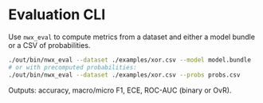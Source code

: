 <!-- SPDX-License-Identifier: Apache-2.0 -->
# Evaluation CLI

Use `nwx_eval` to compute metrics from a dataset and either a model bundle or a CSV of probabilities.

```bash
./out/bin/nwx_eval --dataset ./examples/xor.csv --model model.bundle
# or with precomputed probabilities:
./out/bin/nwx_eval --dataset ./examples/xor.csv --probs probs.csv
```
Outputs: accuracy, macro/micro F1, ECE, ROC-AUC (binary or OvR).
